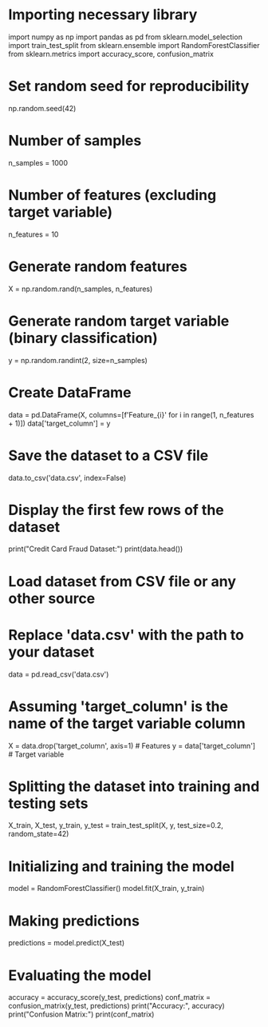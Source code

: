 # Importing necessary library
import numpy as np
import pandas as pd
from sklearn.model_selection import train_test_split
from sklearn.ensemble import RandomForestClassifier
from sklearn.metrics import accuracy_score, confusion_matrix

# Set random seed for reproducibility
np.random.seed(42)

# Number of samples
n_samples = 1000

# Number of features (excluding target variable)
n_features = 10

# Generate random features
X = np.random.rand(n_samples, n_features)

# Generate random target variable (binary classification)
y = np.random.randint(2, size=n_samples)

# Create DataFrame
data = pd.DataFrame(X, columns=[f'Feature_{i}' for i in range(1, n_features + 1)])
data['target_column'] = y

# Save the dataset to a CSV file
data.to_csv('data.csv', index=False)

# Display the first few rows of the dataset
print("Credit Card Fraud Dataset:")
print(data.head())

# Load dataset from CSV file or any other source
# Replace 'data.csv' with the path to your dataset
data = pd.read_csv('data.csv')

# Assuming 'target_column' is the name of the target variable column
X = data.drop('target_column', axis=1)  # Features
y = data['target_column']                # Target variable

# Splitting the dataset into training and testing sets
X_train, X_test, y_train, y_test = train_test_split(X, y, test_size=0.2, random_state=42)

# Initializing and training the model
model = RandomForestClassifier()
model.fit(X_train, y_train)

# Making predictions
predictions = model.predict(X_test)

# Evaluating the model
accuracy = accuracy_score(y_test, predictions)
conf_matrix = confusion_matrix(y_test, predictions)
print("Accuracy:", accuracy)
print("Confusion Matrix:")
print(conf_matrix)
